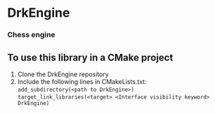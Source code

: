 
# DrkEngine

### Chess engine


## To use this library in a CMake project
1. Clone the DrkEngine repository
2. Include the following lines in CMakeLists.txt:    
    ``` add_subdirectory(<path to DrkEngine>) ```    
    ``` target_link_libraries(<target> <Interface visibility keyword> DrkEngine) ```
